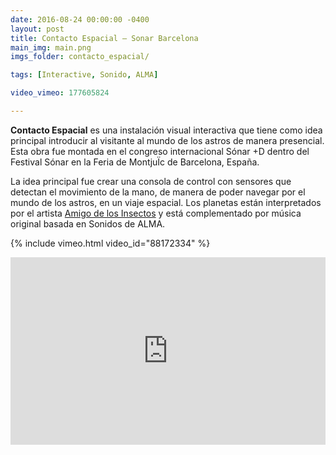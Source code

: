 ```yaml
---
date: 2016-08-24 00:00:00 -0400
layout: post
title: Contacto Espacial – Sonar Barcelona
main_img: main.png
imgs_folder: contacto_espacial/

tags: [Interactive, Sonido, ALMA]

video_vimeo: 177605824

---
```


**Contacto Espacial** es una instalación visual interactiva que tiene como idea principal introducir al visitante al mundo de los astros de manera presencial.
Esta obra fue montada en el congreso internacional Sónar +D dentro del Festival Sónar en la Feria de MontjuÏc de Barcelona, España.

La idea principal fue crear una consola de control con sensores que detectan el movimiento de la mano, de manera de poder navegar por el mundo de los astros, en un viaje espacial. Los planetas están interpretados por el artista [Amigo de los Insectos](lamanifestacion.tumblr.com) y está complementado por música original basada en Sonidos de ALMA.

{% include vimeo.html video_id="88172334" %}

<iframe width="100%" height="300" scrolling="no" frameborder="no" src="https://w.soundcloud.com/player/?url=https%3A//api.soundcloud.com/playlists/247165824&amp;color=ff5500&amp;auto_play=false&amp;hide_related=false&amp;show_comments=true&amp;show_user=true&amp;show_reposts=false"></iframe>
